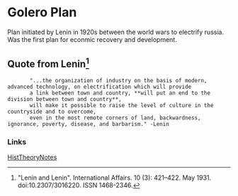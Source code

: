 # Golero Plan

Plan initiated by Lenin in 1920s between the world wars to electrify russia. Was the first plan for econmic recovery and development. 

## Quote from Lenin[^1]
           "...the organization of industry on the basis of modern, advanced technology, on electrification which will provide
           a link between town and country, **will put an end to the division between town and country**,
           will make it possible to raise the level of culture in the countryside and to overcome, 
           even in the most remote corners of land, backwardness, ignorance, poverty, disease, and barbarism." -Lenin 
           
 [^1]:  "Lenin and Lenin". International Affairs. 10 (3): 421–422. May 1931. doi:10.2307/3016220. ISSN 1468-2346.          
 
 ### Links
 [HistTheoryNotes](https://github.com/SageGrey/exp-exp-exp/edit/main/improbabilityDrive/19_HistTheoryNotes.md)
